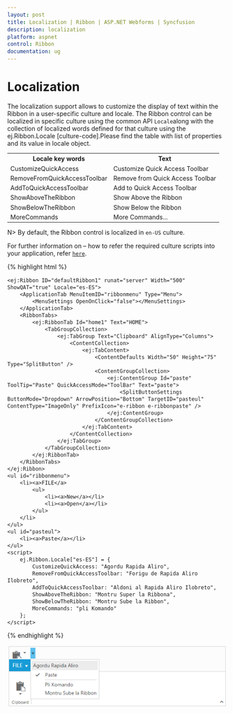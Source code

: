 ```yaml
---
layout: post
title: Localization | Ribbon | ASP.NET Webforms | Syncfusion
description: localization
platform: aspnet
control: Ribbon
documentation: ug
---
```


# Localization 

The localization support allows to customize the display of text within the Ribbon in a user-specific culture and locale. The Ribbon control can be localized in specific culture using the common API `Locale`along with the collection of localized words defined for that culture using the ej.Ribbon.Locale [culture-code].Please find the table with list of properties and its value in locale object.

<table>
<tr>
<th>
Locale key words </th><th>
Text</th></tr>
<tr>
<td>
CustomizeQuickAccess</td><td>
Customize Quick Access Toolbar</td></tr>
<tr>
<td>
RemoveFromQuickAccessToolbar</td><td>
Remove from Quick Access Toolbar</td></tr>
<tr>
<td>
AddToQuickAccessToolbar</td><td>
Add to Quick Access Toolbar</td></tr>
<tr>
<td>
ShowAboveTheRibbon</td><td>
Show Above the Ribbon</td></tr>
<tr>
<td>
ShowBelowTheRibbon</td><td>
Show Below the Ribbon</td></tr>
<tr>
<td>
MoreCommands</td><td>
More Commands...</td></tr>
</table>

N> By default, the Ribbon control is localized in `en-US` culture.

For further information on – how to refer the required culture scripts into your application, refer [`here`](http://help.syncfusion.com/js/localization).

{% highlight html %}

	<ej:Ribbon ID="defaultRibbon1" runat="server" Width="500" ShowQAT="true" Locale="es-ES">
		<ApplicationTab MenuItemID="ribbonmenu" Type="Menu">
			<MenuSettings OpenOnClick="false"></MenuSettings>
		</ApplicationTab>
		<RibbonTabs>
			<ej:RibbonTab Id="home1" Text="HOME">
				<TabGroupCollection>
					<ej:TabGroup Text="Clipboard" AlignType="Columns">
						<ContentCollection>
							<ej:TabContent>
								<ContentDefaults Width="50" Height="75" Type="SplitButton" />
								<ContentGroupCollection>
									<ej:ContentGroup Id="paste" ToolTip="Paste" QuickAccessMode="ToolBar" Text="paste">
										<SplitButtonSettings ButtonMode="Dropdown" ArrowPosition="Bottom" TargetID="pasteul" ContentType="ImageOnly" PrefixIcon="e-ribbon e-ribbonpaste" />
									</ej:ContentGroup>
								</ContentGroupCollection>
							</ej:TabContent>
						</ContentCollection>
					</ej:TabGroup>
				</TabGroupCollection>
			</ej:RibbonTab>
		</RibbonTabs>
	</ej:Ribbon>
	<ul id="ribbonmenu">
		<li><a>FILE</a>
			<ul>
				<li><a>New</a></li>
				<li><a>Open</a></li>
			</ul>
		</li>
	</ul>
	<ul id="pasteul">
		<li><a>Paste</a></li>
	</ul>
	<script>
		ej.Ribbon.Locale["es-ES"] = {
			CustomizeQuickAccess: "Agordu Rapida Aliro",
			RemoveFromQuickAccessToolbar: "Forigu de Rapida Aliro Ilobreto",
			AddToQuickAccessToolbar: "Aldoni al Rapida Aliro Ilobreto",
			ShowAboveTheRibbon: "Montru Super la Ribbona",
			ShowBelowTheRibbon: "Montru Sube la Ribbon",
			MoreCommands: "pli Komando"
		};
	</script>

{% endhighlight %}

![](Localization_images/localization_img1.png)